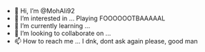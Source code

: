 - 👋 Hi, I’m @MohAli92
- 👀 I’m interested in ... Playing FOOOOOOTBAAAAAL
- 🌱 I’m currently learning ...
- 💞️ I’m looking to collaborate on ...
- 📫 How to reach me ... I dnk, dont ask again please, good man

<!---
MohAli92/MohAli92 is a ✨ special ✨ repository because its `README.md` (this file) appears on your GitHub profile.
You can click the Preview link to take a look at your changes.
--->
